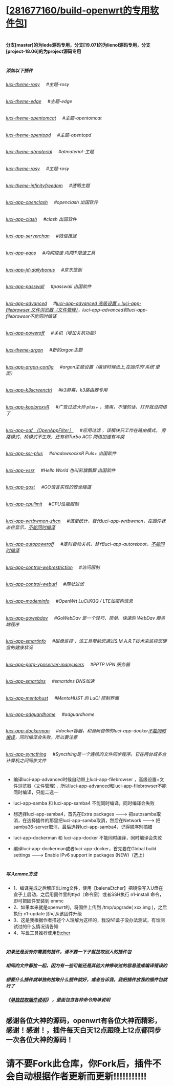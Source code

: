 # [[281677160/build-openwrt的专用软件包](https://github.com/281677160/build-openwrt.git)]

#
#### 分支[master]的为lede源码专用，分支[19.07]的为lienol源码专用，分支[project-18.06]的为project源码专用
#

##### 添加以下插件
###### [luci-theme-rosy](#/README.md)    &nbsp;&nbsp;&nbsp;&nbsp;#主题-rosy
###### [luci-theme-edge](#/README.md)   &nbsp;&nbsp;&nbsp;&nbsp;#主题-edge
###### [luci-theme-opentomcat](#/README.md)  &nbsp;&nbsp;&nbsp;&nbsp;#主题-opentomcat
###### [luci-theme-opentopd](#/README.md)  &nbsp;&nbsp;&nbsp;&nbsp;#主题-opentopd<br>
###### [luci-theme-atmaterial](#/README.md)  &nbsp;&nbsp;&nbsp;&nbsp;#atmaterial-主题<br>
###### [luci-theme-rosy](#/README.md)   &nbsp;&nbsp;&nbsp;&nbsp;#主题-rosy<br>
###### [luci-theme-infinityfreedom](#/README.md)   &nbsp;&nbsp;&nbsp;&nbsp;#透明主题<br>
###### [luci-app-openclash](#/README.md)    &nbsp;&nbsp;&nbsp;&nbsp;#openclash 出国软件<br>
###### [luci-app-clash](#/README.md)    &nbsp;&nbsp;&nbsp;&nbsp;#clash 出国软件<br>
###### [luci-app-serverchan](#/README.md)    &nbsp;&nbsp;&nbsp;&nbsp;#微信推送<br>
###### [luci-app-eqos](#/README.md)   &nbsp;&nbsp;&nbsp;&nbsp;#内网控速 内网IP限速工具<br>
###### [luci-app-jd-dailybonus](#/README.md)    &nbsp;&nbsp;&nbsp;&nbsp;#京东签到<br>
###### [luci-app-passwall](#/README.md)    &nbsp;&nbsp;&nbsp;&nbsp;#passwall 出国软件<br>
###### [luci-app-advanced](#/README.md)   &nbsp;&nbsp;&nbsp;&nbsp;#[luci-app-advanced&nbsp;高级设置&nbsp;+&nbsp;luci-app-filebrowser&nbsp;文件浏览器（文件管理）](#/README.md)，luci-app-advanced和luci-app-filebrowser不能同时编译<br>
###### [luci-app-poweroff](#/README.md)    &nbsp;&nbsp;&nbsp;&nbsp;#关机（增加关机功能）<br>
###### [luci-theme-argon](#/README.md)   &nbsp;&nbsp;&nbsp;&nbsp;#新的argon主题<br>
###### [luci-app-argon-config](#/README.md)    &nbsp;&nbsp;&nbsp;&nbsp;#argon主题设置（编译时候选上,在固件的‘系统’里面）<br>
###### [luci-app-k3screenctrl](#/README.md)   &nbsp;&nbsp;&nbsp;&nbsp;#k3屏幕，k3路由器专用<br>
###### [luci-app-koolproxyR](#/README.md)   &nbsp;&nbsp;&nbsp;&nbsp;#广告过滤大师 plus+  ，慎用，不懂的话，打开就没网络了<br>
###### [luci-app-oaf （OpenAppFilter）](#/README.md)  &nbsp;&nbsp;&nbsp;&nbsp;#应用过滤 ，该模块只工作在路由模式， 旁路模式、桥模式不生效，还有和Turbo ACC 网络加速有冲突<br>
###### [luci-app-ssr-plus](#/README.md)   &nbsp;&nbsp;&nbsp;&nbsp;#shadowsocksR Puls+  出国软件<br>
###### [luci-app-vssr](#/README.md)   &nbsp;&nbsp;&nbsp;&nbsp;#Hello World 也叫彩旗飘飘  出国软件<br>
###### [luci-app-gost](#/README.md)   &nbsp;&nbsp;&nbsp;&nbsp;#GO语言实现的安全隧道<br>
###### [luci-app-cpulimit](#/README.md)   &nbsp;&nbsp;&nbsp;&nbsp;#CPU性能限制<br>
###### [luci-app-wrtbwmon-zhcn](#/README.md)   &nbsp;&nbsp;&nbsp;&nbsp;#流量统计，替代luci-app-wrtbwmon，在固件状态栏显示，[不能同时编译](#/README.md)<br>
###### [luci-app-autopoweroff](#/README.md)   &nbsp;&nbsp;&nbsp;&nbsp;#定时自动关机，替代luci-app-autoreboot，[不能同时编译](#/README.md) <br>
###### [luci-app-control-webrestriction](#/README.md)   &nbsp;&nbsp;&nbsp;&nbsp;#访问限制<br>
###### [luci-app-control-weburl](#/README.md)   &nbsp;&nbsp;&nbsp;&nbsp;#网址过滤<br>
###### [luci-app-modeminfo](#/README.md)    &nbsp;&nbsp;&nbsp;&nbsp;#OpenWrt LuCi的3G / LTE加密狗信息<br>
###### [luci-app-gowebdav](#/README.md)   &nbsp;&nbsp;&nbsp;&nbsp;#GoWebDav 是一个轻巧、简单、快速的 WebDav 服务端程序<br>
###### [luci-app-smartinfo](#/README.md)   &nbsp;&nbsp;&nbsp;&nbsp;#磁盘监控 ，该工具帮助您通过S.M.A.R.T技术来监控您硬盘的健康状况<br>
###### [luci-app-pptp-vpnserver-manyusers](#/README.md)   &nbsp;&nbsp;&nbsp;&nbsp;#PPTP VPN 服务器
###### [luci-app-smartdns](#/README.md)   &nbsp;&nbsp;&nbsp;&nbsp;#smartdns DNS加速<br>
###### [luci-app-mentohust](#/README.md)   &nbsp;&nbsp;&nbsp;&nbsp;#MentoHUST 的 LuCI 控制界面<br>
###### [luci-app-adguardhome](#/README.md)   &nbsp;&nbsp;&nbsp;&nbsp;#adguardhome<br>
###### [luci-app-dockerman](#/README.md)   &nbsp;&nbsp;&nbsp;&nbsp;#docker容器，和源码自带的luci-app-docker[不能同时编译](#/README.md)，同时编译会失败，所以要注意<br>
###### [luci-app-syncthing](#/README.md)   &nbsp;&nbsp;&nbsp;&nbsp;#Syncthing是一个连续的文件同步程序。它在两台或多台计算机之间同步文件

#

- 编译luci-app-advanced时候自动带上luci-app-filebrowser ，高级设置+文件浏览器（文件管理），所以luci-app-advanced和luci-app-filebrowser不能同时编译，只能二选一

- luci-app-samba 和 luci-app-samba4 不能同时编译，同时编译会失败
- 想选择luci-app-samba4，首先在Extra packages ---> 把autosamba取消，在选择插件的那里把luci-app-samba取消，然后在Network ---> 把 samba36-server取消，最后选择luci-app-samba4，记得顺序别搞错

- luci-app-dockerman 和 luci-app-docker 不能同时编译，同时编译会失败
- 编译luci-app-dockerman或者luci-app-docker，首先要在Global build settings ---> Enable IPv6 support in packages (NEW)（选上）
#
##### 写入emmc方法
- 1、编译完成之后解压出.img文件，使用【balenaEtcher】把镜像写入U盘在盒子上启动，之后用固件里的ttyd（命令窗）或者SSH执行 n1-install 命令，即可把固件安装到 emmc
- 2、如果本来就是openwrt的，将固件上传到 /tmp/upgrade( xxx.img )，之后执行 n1-update 即可从该固件升级
- 3、这是我根据作者描述个人理解为这样的，我没N1盒子没办法测试，有谁测试过的什么情况请告知
- 4、写盘工具推荐使用[Etcher](https://www.balena.io/etcher/)
#
#
##### 如果还是没有你需要的插件，请不要一下子就拉取别人的插件包
##### 相同的文件都拉一起，因为有一些可能还是其他大神修改过的容易造成编译错误的
##### 想要什么插件就单独的拉取什么插件就好，或者告诉我，我把插件放我的插件包就行了
##### 《[单独拉取插件说明](https://github.com/danshui-git/shuoming/blob/master/ming.md)》 ，里面包含各种命令简单说明
#
#
## 感谢各位大神的源码，openwrt有各位大神而精彩，感谢！感谢！，插件每天白天12点跟晚上12点都同步一次各位大神的源码！

#

# 请不要Fork此仓库，你Fork后，插件不会自动根据作者更新而更新!!!!!!!!!!!
